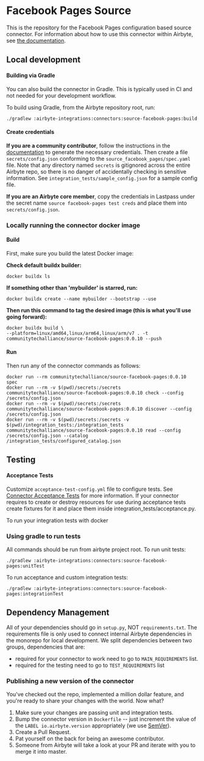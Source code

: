 # Facebook Pages Source

This is the repository for the Facebook Pages configuration based source connector.
For information about how to use this connector within Airbyte, see [the documentation](https://docs.airbyte.io/integrations/sources/facebook-pages).

## Local development

#### Building via Gradle
You can also build the connector in Gradle. This is typically used in CI and not needed for your development workflow.

To build using Gradle, from the Airbyte repository root, run:
```
./gradlew :airbyte-integrations:connectors:source-facebook-pages:build
```

#### Create credentials
**If you are a community contributor**, follow the instructions in the [documentation](https://docs.airbyte.io/integrations/sources/facebook-pages)
to generate the necessary credentials. Then create a file `secrets/config.json` conforming to the `source_facebook_pages/spec.yaml` file.
Note that any directory named `secrets` is gitignored across the entire Airbyte repo, so there is no danger of accidentally checking in sensitive information.
See `integration_tests/sample_config.json` for a sample config file.

**If you are an Airbyte core member**, copy the credentials in Lastpass under the secret name `source facebook-pages test creds`
and place them into `secrets/config.json`.

### Locally running the connector docker image

#### Build
First, make sure you build the latest Docker image:

**Check default buildx builder:**
```shell
docker buildx ls
```

**If something other than 'mybuilder' is starred, run:**
```shell
docker buildx create --name mybuilder --bootstrap --use
```

**Then run this command to tag the desired image (this is what you'll use going forward):**
```shell
docker buildx build \
--platform=linux/amd64,linux/arm64,linux/arm/v7 . -t communitytechalliance/source-facebook-pages:0.0.10 --push
```

#### Run
Then run any of the connector commands as follows:
```
docker run --rm communitytechalliance/source-facebook-pages:0.0.10 spec
docker run --rm -v $(pwd)/secrets:/secrets communitytechalliance/source-facebook-pages:0.0.10 check --config /secrets/config.json
docker run --rm -v $(pwd)/secrets:/secrets communitytechalliance/source-facebook-pages:0.0.10 discover --config /secrets/config.json
docker run --rm -v $(pwd)/secrets:/secrets -v $(pwd)/integration_tests:/integration_tests communitytechalliance/source-facebook-pages:0.0.10 read --config /secrets/config.json --catalog /integration_tests/configured_catalog.json
```
## Testing

#### Acceptance Tests
Customize `acceptance-test-config.yml` file to configure tests. See [Connector Acceptance Tests](https://docs.airbyte.io/connector-development/testing-connectors/connector-acceptance-tests-reference) for more information.
If your connector requires to create or destroy resources for use during acceptance tests create fixtures for it and place them inside integration_tests/acceptance.py.

To run your integration tests with docker

### Using gradle to run tests
All commands should be run from airbyte project root.
To run unit tests:
```
./gradlew :airbyte-integrations:connectors:source-facebook-pages:unitTest
```
To run acceptance and custom integration tests:
```
./gradlew :airbyte-integrations:connectors:source-facebook-pages:integrationTest
```

## Dependency Management
All of your dependencies should go in `setup.py`, NOT `requirements.txt`. The requirements file is only used to connect internal Airbyte dependencies in the monorepo for local development.
We split dependencies between two groups, dependencies that are:
* required for your connector to work need to go to `MAIN_REQUIREMENTS` list.
* required for the testing need to go to `TEST_REQUIREMENTS` list

### Publishing a new version of the connector
You've checked out the repo, implemented a million dollar feature, and you're ready to share your changes with the world. Now what?
1. Make sure your changes are passing unit and integration tests.
1. Bump the connector version in `Dockerfile` -- just increment the value of the `LABEL io.airbyte.version` appropriately (we use [SemVer](https://semver.org/)).
1. Create a Pull Request.
1. Pat yourself on the back for being an awesome contributor.
1. Someone from Airbyte will take a look at your PR and iterate with you to merge it into master.
